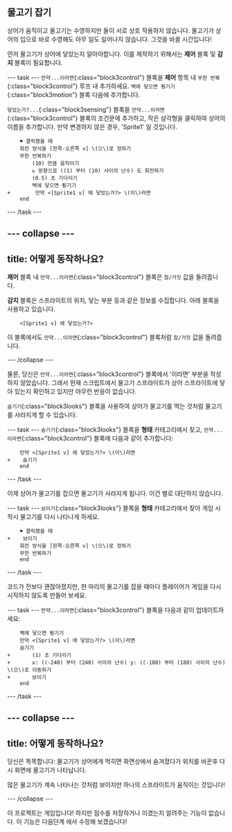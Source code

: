 ## 물고기 잡기

상어가 움직이고 물고기는 수영하지만 둘이 서로 상호 작용하지 않습니다. 물고기가 상어의 입으로 바로 수영해도 아무 일도 일어나지 않습니다. 그것을 바꿀 시간입니다!

먼저 물고기가 상어에 닿았는지 알아야합니다. 이를 제작하기 위해서는 **제어** 블록 및 **감지** 블록이 필요합니다.

--- task --- `만약...이라면`{:class="block3control"} 블록을 **제어** 항목 내 `무한 반복`{:class="block3control"} 루프 내 추가하세요. `벽에 닿으면 튕기기`{:class="block3motion"} 블록 다음에 추가합니다.

`닿았는가?...`{:class="block3sensing"} 블록을 `만약...이라면`{:class="block3control"} 블록의 조건문에 추가하고, 작은 삼각형을 클릭하여 상어의 이름을 추가합니다. 만약 변경하지 않은 경우, 'Sprite1' 일 것입니다.

```blocks3
    ⚑ 클릭했을 때
    회전 방식을 [왼쪽-오른쪽 v] \(으\)로 정하기
    무한 반복하기 
        (10) 만큼 움직이기
        ↻ 방향으로 ((1) 부터 (10) 사이의 난수) 도 회전하기
        (0.5) 초 기다리기
        벽에 닿으면 튕기기
+        만약 <[Sprite1 v] 에 닿았는가?> \(이\)라면
    end
```

--- /task ---

--- collapse ---
---
title: 어떻게 동작하나요?
---

**제어** 블록 내 `만약...이라면`{:class="block3control"} 블록은 `참/거짓` 값을 돌려줍니다.

**감지** 블록은 스프라이트의 위치, 닿는 부분 등과 같은 정보를 수집합니다. 아래 블록을 사용하고 있습니다.

```blocks3
    <[Sprite1 v] 에 닿았는가?>
```

이 블록에서도 `만약...이라면`{:class="block3control"} 블록처럼 `참/거짓` 값을 돌려줍니다.

--- /collapse ---

물론, 당신은 `만약...이라면`{:class="block3control"} 블록에서 '이라면' 부분을 작성하지 않았습니다. 그래서 현재 스크립트에서 물고기 스프라이트가 상어 스프라이트에 닿아 있는지 확인하고 있지만 아무런 반응이 없습니다.

`숨기기`{:class="block3looks"} 블록을 사용하여 상어가 물고기를 먹는 것처럼 물고기를 사라지게 할 수 있습니다.

--- task --- `숨기기`{:class="block3looks"} 블록을 **형태** 카테고리에서 찾고, `만약...이라면`{:class="block3control"} 블록에 다음과 같이 추가합니다:

```blocks3
    만약 <[Sprite1 v] 에 닿았는가?> \(이\)라면 
+    숨기기
    end
```

--- /task ---

이제 상어가 물고기를 잡으면 물고기가 사라지게 됩니다. 이건 별로 대단하지 않습니다.

--- task --- `보이기`{:class="block3looks"} 블록을 **형태** 카테고리에서 찾아 게임 시작시 물고기를 다시 나타나게 하세요.

```blocks3
    ⚑ 클릭했을 때
+    보이기
    회전 방식을 [왼쪽-오른쪽 v] \(으\)로 정하기
    무한 반복하기
    end
```

--- /task ---

코드가 전보다 괜찮아졌지만, 한 마리의 물고기를 잡을 때마다 플레이어가 게임을 다시 시작하지 않도록 만들어 보세요.

--- task --- `만약...이라면`{:class="block3control"} 블록을 다음과 같이 업데이트하세요:

```blocks3
    벽에 닿으면 튕기기
    만약 <[Sprite1 v] 에 닿았는가?> \(이\)라면 
    숨기기
+       (1) 초 기다리기
+       x: ((-240) 부터 (240) 사이의 난수) y: ((-180) 부터 (180) 사이의 난수) \(으\)로 이동하기
+       보이기
    end
```

--- /task ---

--- collapse ---
---
title: 어떻게 동작하나요?
---

당신은 똑똑합니다: 물고기가 상어에게 먹히면 화면상에서 숨겨졌다가 위치를 바꾼후 다시 화면에 물고기가 나타납니다.

많은 물고기가 계속 나타나는 것처럼 보이지만 하나의 스프라이트가 움직이는 것입니다!

--- /collapse ---

이 프로젝트는 게임입니다! 하지만 점수를 저장하거나 이겼는지 알려주는 기능이 없습니다. 이 기능은 다음단계 에서 수정해 보겠습니다!